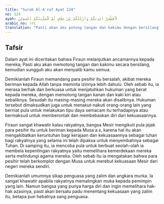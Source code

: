 ```yaml
---
title: "Surah Al-A'raf Ayat 124"
no: 124
ayah: لَاُقَطِّعَنَّ اَيْدِيَكُمْ وَاَرْجُلَكُمْ مِّنْ خِلَافٍ ثُمَّ لَاُصَلِّبَنَّكُمْ اَجْمَعِيْنَ
arabic_no: ١٢٤
translation: "Pasti akan aku potong tangan dan kakimu dengan bersilang (tangan kanan dan kaki kiri atau sebaliknya), kemudian aku akan menyalib kamu semua.”"
---
```


## Tafsir

Dalam ayat ini diceritakan bahwa Firaun melanjutkan ancamannya kepada mereka; Pasti aku akan memotong tangan dan kakimu secara bersilang, kemudian sungguh aku akan menyalib kamu semua.

Demikianlah Firaun memandang para pesihir itu bersalah, akibat mereka beriman kepada Allah tanpa meminta izinnya lebih dahulu. Oleh sebab itu, ia merasa berhak dan berkuasa untuk menjatuhkan hukuman yang berat kepada mereka, dengan memotong tangan kanan dan kaki kiri atau sebaliknya. Sesudah itu masing-masing mereka akan disalibnya. Hukuman tersebut dimaksudkan juga untuk menakut-nakuti orang-orang lain yang berniat pula untuk melakukan tipu daya semacam itu terhadapnya atau bermaksud untuk memberontak dan membebaskan diri dari kekuasaannya.

Firaun sangat khawatir kalau rakyatnya, bangsa Mesir mengikuti pula jejak para pesihir itu untuk beriman kepada Musa a.s, karena hal itu akan mengakibatkan keruntuhan bagi kerajaan dan kekuasaannya sebagai tuhan bagi rakyatnya yang selama ini telah dipaksa untuk menyembahnya sebagai Tuhan. Di samping itu, ia mencoba pula untuk berbuat seolah-olah ia membela kepentingan rakyatnya yaitu memelihara kemerdekaan mereka serta melindungi agama mereka. Oleh sebab itu ia mengatakan bahwa para pesihir telah berkomplot dengan Musa untuk merebut kekuasaan Mesir dari negeri mereka sendiri.

Demikianlah umumnya sikap penguasa yang zalim dan angkara murka. Ia sangat khawatir apabila rakyatnya memalingkan muka kepada pemimpin yang lain. Namun bangsa yang punya harga diri dan ingin memelihara hak-hak azasinya, pasti akan bersatu padu menentang kekuasaan yang zalim itu, betapa pun hebatnya sang penguasa.
